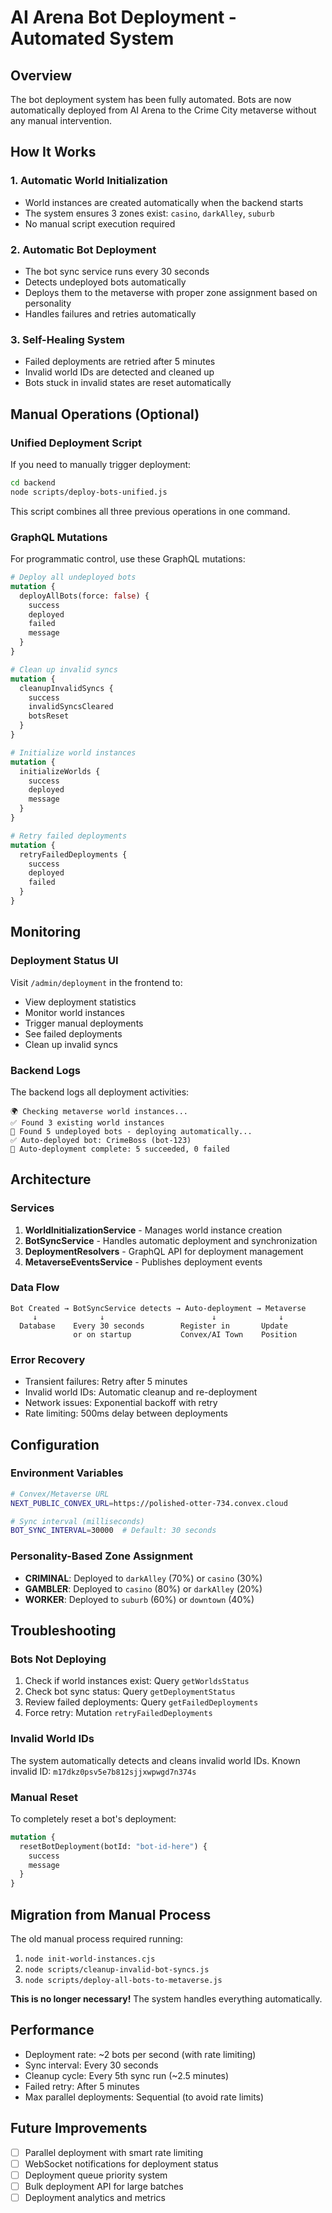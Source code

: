# AI Arena Bot Deployment - Automated System

## Overview

The bot deployment system has been fully automated. Bots are now automatically deployed from AI Arena to the Crime City metaverse without any manual intervention.

## How It Works

### 1. Automatic World Initialization
- World instances are created automatically when the backend starts
- The system ensures 3 zones exist: `casino`, `darkAlley`, `suburb`
- No manual script execution required

### 2. Automatic Bot Deployment
- The bot sync service runs every 30 seconds
- Detects undeployed bots automatically
- Deploys them to the metaverse with proper zone assignment based on personality
- Handles failures and retries automatically

### 3. Self-Healing System
- Failed deployments are retried after 5 minutes
- Invalid world IDs are detected and cleaned up
- Bots stuck in invalid states are reset automatically

## Manual Operations (Optional)

### Unified Deployment Script
If you need to manually trigger deployment:
```bash
cd backend
node scripts/deploy-bots-unified.js
```
This script combines all three previous operations in one command.

### GraphQL Mutations
For programmatic control, use these GraphQL mutations:

```graphql
# Deploy all undeployed bots
mutation {
  deployAllBots(force: false) {
    success
    deployed
    failed
    message
  }
}

# Clean up invalid syncs
mutation {
  cleanupInvalidSyncs {
    success
    invalidSyncsCleared
    botsReset
  }
}

# Initialize world instances
mutation {
  initializeWorlds {
    success
    deployed
    message
  }
}

# Retry failed deployments
mutation {
  retryFailedDeployments {
    success
    deployed
    failed
  }
}
```

## Monitoring

### Deployment Status UI
Visit `/admin/deployment` in the frontend to:
- View deployment statistics
- Monitor world instances
- Trigger manual deployments
- See failed deployments
- Clean up invalid syncs

### Backend Logs
The backend logs all deployment activities:
```
🌍 Checking metaverse world instances...
✅ Found 3 existing world instances
🚀 Found 5 undeployed bots - deploying automatically...
✅ Auto-deployed bot: CrimeBoss (bot-123)
🎉 Auto-deployment complete: 5 succeeded, 0 failed
```

## Architecture

### Services
1. **WorldInitializationService** - Manages world instance creation
2. **BotSyncService** - Handles automatic deployment and synchronization
3. **DeploymentResolvers** - GraphQL API for deployment management
4. **MetaverseEventsService** - Publishes deployment events

### Data Flow
```
Bot Created → BotSyncService detects → Auto-deployment → Metaverse
     ↓              ↓                        ↓              ↓
  Database    Every 30 seconds        Register in       Update
              or on startup           Convex/AI Town    Position
```

### Error Recovery
- Transient failures: Retry after 5 minutes
- Invalid world IDs: Automatic cleanup and re-deployment
- Network issues: Exponential backoff with retry
- Rate limiting: 500ms delay between deployments

## Configuration

### Environment Variables
```bash
# Convex/Metaverse URL
NEXT_PUBLIC_CONVEX_URL=https://polished-otter-734.convex.cloud

# Sync interval (milliseconds)
BOT_SYNC_INTERVAL=30000  # Default: 30 seconds
```

### Personality-Based Zone Assignment
- **CRIMINAL**: Deployed to `darkAlley` (70%) or `casino` (30%)
- **GAMBLER**: Deployed to `casino` (80%) or `darkAlley` (20%)
- **WORKER**: Deployed to `suburb` (60%) or `downtown` (40%)

## Troubleshooting

### Bots Not Deploying
1. Check if world instances exist: Query `getWorldsStatus`
2. Check bot sync status: Query `getDeploymentStatus`
3. Review failed deployments: Query `getFailedDeployments`
4. Force retry: Mutation `retryFailedDeployments`

### Invalid World IDs
The system automatically detects and cleans invalid world IDs.
Known invalid ID: `m17dkz0psv5e7b812sjjxwpwgd7n374s`

### Manual Reset
To completely reset a bot's deployment:
```graphql
mutation {
  resetBotDeployment(botId: "bot-id-here") {
    success
    message
  }
}
```

## Migration from Manual Process

The old manual process required running:
1. `node init-world-instances.cjs`
2. `node scripts/cleanup-invalid-bot-syncs.js`
3. `node scripts/deploy-all-bots-to-metaverse.js`

**This is no longer necessary!** The system handles everything automatically.

## Performance

- Deployment rate: ~2 bots per second (with rate limiting)
- Sync interval: Every 30 seconds
- Cleanup cycle: Every 5th sync run (~2.5 minutes)
- Failed retry: After 5 minutes
- Max parallel deployments: Sequential (to avoid rate limits)

## Future Improvements

- [ ] Parallel deployment with smart rate limiting
- [ ] WebSocket notifications for deployment status
- [ ] Deployment queue priority system
- [ ] Bulk deployment API for large batches
- [ ] Deployment analytics and metrics